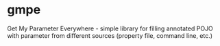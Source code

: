 # gmpe
Get My Parameter Everywhere - simple library for filling annotated POJO with parameter from different sources (property file, command line, etc.)
